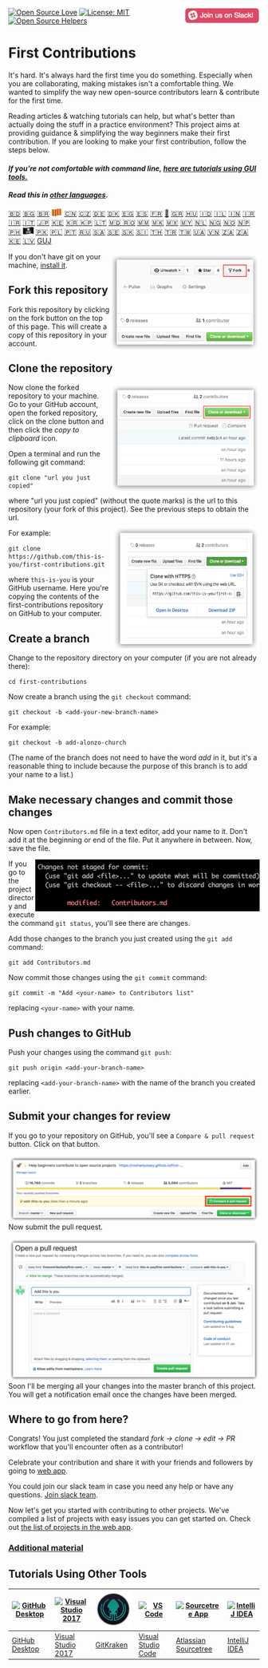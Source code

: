 [![Open Source Love](https://badges.frapsoft.com/os/v1/open-source.svg?v=103)](https://github.com/ellerbrock/open-source-badges/)
[<img align="right" width="150" src="assets/join-slack-team.png">](https://join.slack.com/t/firstcontributors/shared_invite/enQtNjkxNzQwNzA2MTMwLTVhMWJjNjg2ODRlNWZhNjIzYjgwNDIyZWYwZjhjYTQ4OTBjMWM0MmFhZDUxNzBiYzczMGNiYzcxNjkzZDZlMDM)
[![License: MIT](https://img.shields.io/badge/License-MIT-green.svg)](https://opensource.org/licenses/MIT)
[![Open Source Helpers](https://www.codetriage.com/roshanjossey/first-contributions/badges/users.svg)](https://www.codetriage.com/roshanjossey/first-contributions)


# First Contributions

It's hard. It's always hard the first time you do something. Especially when you are collaborating, making mistakes isn't a comfortable thing. We wanted to simplify the way new open-source contributors learn & contribute for the first time.

Reading articles & watching tutorials can help, but what's better than actually doing the stuff in a practice environment? This project aims at providing guidance & simplifying the way beginners make their first contribution. If you are looking to make your first contribution, follow the steps below.

#### *If you're not comfortable with command line, [here are tutorials using GUI tools.]( #tutorials-using-other-tools )*

#### *Read this in [other languages](translations/Translations.md).*

[:bangladesh:](translations/README.bn.md "বাংলা")
[🇧🇬](translations/README.bg.md "Bulgarian")
[🇧🇷](translations/README.pt_br.md "Português (Brasil)")
[<img src="assets/catalan1.png" width="22">](translations/README.ca.md "Català")
[🇨🇳](translations/README.chs.md "中文(Simplified)")
[🇨🇿](translations/README.cs.md "Czech")
[🇩🇪](translations/README.de.md "Deutsch")
[🇩🇰](translations/README.da.md "Dansk")
[🇪🇬](translations/README.eg.md "المصرية")
[🇪🇸](translations/README.es.md "Español")
[🇫🇷](translations/README.fr.md "Français")
[🏴](translations/README.gl.md "Galego")
[🇬🇷](translations/README.gr.md "ελληνικά")
[🇭🇺](translations/README.hu.md "Magyar")
[🇮🇩](translations/README.id.md "Bahasa Indonesia")
[🇮🇱](translations/README.hb.md "עברית")
[🇮🇳](translations/Translations.md)
[🇮🇷](translations/README.fa.md "فارسی")
[🇮🇷](translations/README.fa.en.md "Persian_Finglish")
[🇮🇹](translations/README.it.md "Italiano")
[🇯🇵](translations/README.ja.md "日本語")
[🇰🇪](translations/README.kws.md "Kiswahili (Kenya)")
[🇰🇷 🇰🇵](translations/README.ko.md "한국어")
[🇱🇹](translations/README.lt.md "Lietuvių kalba")
[🇲🇩 🇷🇴](translations/README.ro.md "Limba Română")
[🇲🇲](translations/README.mm_unicode.md "မြန်မာ")
[🇲🇰](translations/README.mk.md "Македонски")
[🇲🇽](translations/README.mx.md "Mexico")
[🇲🇾](translations/README.my.md "Bahasa Melayu / بهاس ملايو‎ / Malay")
[🇳🇱](translations/README.nl.md "Nederlands")
[🇳🇬](translations/README.igb.md "Igbo (Nigeria)")
[🇳🇴](translations/README.no.md "Norsk")
[🇳🇵](translations/README.np.md "नेपाली")
[🇵🇭](translations/README.tl.md "Wikang Filipino")
[<img src="assets/pirate.png" width="22">](translations/README.en-pirate.md "English (Pirate)")
[🇵🇰](translations/README.ur.md "اردو")
[🇵🇱](translations/README.pl.md "Polski")
[🇵🇹](translations/README.pt-pt.md "Português (Portugal)")
[🇷🇺](translations/README.ru.md "Русский язык")
[🇸🇦](translations/README.ar.md)
[🇸🇪](translations/README.se.md "Svenska")
[:slovakia:](translations/README.slk.md "Slovenčina")
[:slovenia:](translations/README.sl.md "Slovenščina")
[🇹🇭](translations/README.th.md "ภาษาไทย")
[🇹🇷](translations/README.tr.md "Türkçe")
[🇹🇼](translations/README.cht.md "中文(Traditional)")
[🇺🇦](translations/README.ua.md "Українська")
[🇻🇳](translations/README.vn.md "Tiếng Việt")
[🇿🇦](translations/README.zul.md "Zulu (South Africa)")
[🇿🇦](translations/README.afk.md "Afrikaans (South Africa)")
[🇰🇪](translations/README.kws.md "Kiswahili (Kenya)")
[🇱🇻](translations/README.lv.md)
[GUJ](translations/README.guj.md "ગુજરાતી")



<img align="right" width="300" src="assets/fork.png" alt="fork this repository" />

If you don't have git on your machine, [install it]( https://help.github.com/articles/set-up-git/).

## Fork this repository

Fork this repository by clicking on the fork button on the top of this page.
This will create a copy of this repository in your account.

## Clone the repository

<img align="right" width="300" src="assets/clone.png" alt="clone this repository" />

Now clone the forked repository to your machine. Go to your GitHub account, open the forked repository, click on the clone button and then click the *copy to clipboard* icon.

Open a terminal and run the following git command:

```
git clone "url you just copied"
```
where "url you just copied" (without the quote marks) is the url to this repository (your fork of this project). See the previous steps to obtain the url.

<img align="right" width="300" src="assets/copy-to-clipboard.png" alt="copy URL to clipboard" />

For example:
```
git clone https://github.com/this-is-you/first-contributions.git
```
where `this-is-you` is your GitHub username. Here you're copying the contents of the first-contributions repository on GitHub to your computer.

## Create a branch

Change to the repository directory on your computer (if you are not already there):

```
cd first-contributions
```
Now create a branch using the `git checkout` command:
```
git checkout -b <add-your-new-branch-name>
```

For example:
```
git checkout -b add-alonzo-church
```
(The name of the branch does not need to have the word *add* in it, but it's a reasonable thing to include because the purpose of this branch is to add your name to a list.)

## Make necessary changes and commit those changes

Now open `Contributors.md` file in a text editor, add your name to it. Don't add it at the beginning or end of the file. Put it anywhere in between. Now, save the file.

<img align="right" width="450" src="assets/git-status.png" alt="git status" />


If you go to the project directory and execute the command `git status`, you'll see there are changes.


Add those changes to the branch you just created using the `git add` command:

```
git add Contributors.md
```

Now commit those changes using the `git commit` command:
```
git commit -m "Add <your-name> to Contributors list"
```
replacing `<your-name>` with your name.

## Push changes to GitHub

Push your changes using the command `git push`:
```
git push origin <add-your-branch-name>
```
replacing `<add-your-branch-name>` with the name of the branch you created earlier.

## Submit your changes for review

If you go to your repository on GitHub, you'll see a  `Compare & pull request` button. Click on that button.

<img style="float: right;" src="assets/compare-and-pull.png" alt="create a pull request" />

Now submit the pull request.

<img style="float: right;" src="assets/submit-pull-request.png" alt="submit pull request" />

Soon I'll be merging all your changes into the master branch of this project. You will get a notification email once the changes have been merged.

## Where to go from here?

Congrats!  You just completed the standard _fork -> clone -> edit -> PR_ workflow that you'll encounter often as a contributor!

Celebrate your contribution and share it with your friends and followers by going to [web app](https://firstcontributions.github.io/#social-share).

You could join our slack team in case you need any help or have any questions. [Join slack team](https://join.slack.com/t/firstcontributors/shared_invite/enQtNjkxNzQwNzA2MTMwLTVhMWJjNjg2ODRlNWZhNjIzYjgwNDIyZWYwZjhjYTQ4OTBjMWM0MmFhZDUxNzBiYzczMGNiYzcxNjkzZDZlMDM).

Now let's get you started with contributing to other projects. We've compiled a list of projects with easy issues you can get started on. Check out [the list of projects in the web app](https://firstcontributions.github.io/#project-list).

### [Additional material](additional-material/git_workflow_scenarios/additional-material.md)


## Tutorials Using Other Tools

|<a href="github-desktop-tutorial.md"><img alt="GitHub Desktop" src="https://desktop.github.com/images/desktop-icon.svg" width="100"></a>|<a href="github-windows-vs2017-tutorial.md"><img alt="Visual Studio 2017" src="https://upload.wikimedia.org/wikipedia/commons/c/cd/Visual_Studio_2017_Logo.svg" width="100"></a>|<a href="gitkraken-tutorial.md"><img alt="GitKraken" src="/assets/gk-icon.png" width="100"></a>|<a href="github-windows-vs-code-tutorial.md"><img alt="VS Code" src="https://upload.wikimedia.org/wikipedia/commons/2/2d/Visual_Studio_Code_1.18_icon.svg" width=100></a>|<a href="sourcetree-macos-tutorial.md"><img alt="Sourcetree App" src="https://wac-cdn.atlassian.com/dam/jcr:81b15cde-be2e-4f4a-8af7-9436f4a1b431/Sourcetree-icon-blue.svg" width=100></a>|<a href="github-windows-intellij-tutorial.md"><img alt="IntelliJ IDEA" src="https://upload.wikimedia.org/wikipedia/commons/d/d5/IntelliJ_IDEA_Logo.svg" width=100></a>|
|---|---|---|---|---|---|
|[GitHub Desktop](github-desktop-tutorial.md)|[Visual Studio 2017](github-windows-vs2017-tutorial.md)|[GitKraken](gitkraken-tutorial.md)|[Visual Studio Code](github-windows-vs-code-tutorial.md)|[Atlassian Sourcetree](sourcetree-macos-tutorial.md)|[IntelliJ IDEA](github-windows-intellij-tutorial.md)|

